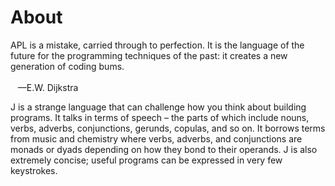 # About

<p class="verse">
APL is a mistake, carried through to perfection.
It is the language of the future for the programming techniques of the past: it creates a new generation of coding bums.<br />
<br />
&#xa0;&#xa0;&#xa0;&#x2014;E.W. Dijkstra<br />
</p>

J is a strange language that can challenge how you think about building programs.
It talks in terms of speech &#x2013; the parts of which include nouns, verbs, adverbs, conjunctions, gerunds, copulas, and so on.
It borrows terms from music and chemistry where verbs, adverbs, and conjunctions are monads or dyads depending on how they bond to their operands.
J is also extremely concise; useful programs can be expressed in very few keystrokes.

